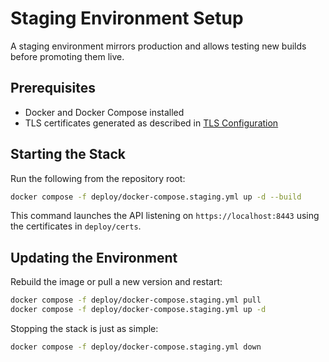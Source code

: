 # Staging Environment Setup

A staging environment mirrors production and allows testing new builds before promoting them live.

## Prerequisites

- Docker and Docker Compose installed
- TLS certificates generated as described in [TLS Configuration](tls-setup.md)

## Starting the Stack

Run the following from the repository root:

```bash
docker compose -f deploy/docker-compose.staging.yml up -d --build
```

This command launches the API listening on `https://localhost:8443` using the certificates in `deploy/certs`.

## Updating the Environment

Rebuild the image or pull a new version and restart:

```bash
docker compose -f deploy/docker-compose.staging.yml pull
docker compose -f deploy/docker-compose.staging.yml up -d
```

Stopping the stack is just as simple:

```bash
docker compose -f deploy/docker-compose.staging.yml down
```
